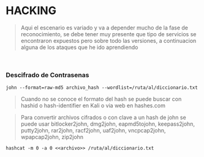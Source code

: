 # HACKING

> Aqui el escenario es variado y va a depender mucho de la fase de reconocimiento, se debe tener muy presente que tipo de servicios se encontraron expuestos pero sobre todo las versiones, a continuacion alguna de los ataques que he ido aprendiendo

<br>

### Descifrado de Contrasenas

``john --format=raw-md5 archivo_hash --wordlist=/ruta/al/diccionario.txt``

> Cuando no se conoce el formato del hash se puede buscar con hashid o hash-identifier en Kali o via web en hashes.com

> Para convertir archivos cifrados o con clave a un hash de john se puede usar bitlocker2john, dmg2john, eapmd5tojohn, keepass2john, putty2john, rar2john, racf2john, uaf2john, vncpcap2john, wpapcap2john, zip2john

``hashcat -m 0 -a 0 <<archivo>> /ruta/al/diccionario.txt``


